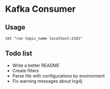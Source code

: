 # Kafka Consumer

## Usage

```sbt "run topic_name localhost:2181"```

## Todo list

* Write a better README
* Create filters
* Parse file with configurations by environment
* Fix warning messages about log4j
